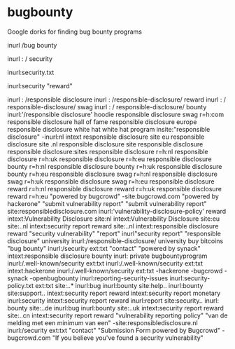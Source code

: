 # bugbounty
Google dorks for finding bug bounty programs

inurl /bug bounty

inurl : / security

inurl:security.txt

inurl:security "reward"

inurl : /responsible disclosure
inurl : /responsible-disclosure/ reward
inurl : / responsible-disclosure/ swag
inurl : / responsible-disclosure/ bounty
inurl:'/responsible disclosure' hoodie
responsible disclosure swag r=h:com
responsible disclosure hall of fame
responsible disclosure europe
responsible disclosure white hat
white hat program
insite:"responsible disclosure" -inurl:nl
intext responsible disclosure
site eu responsible disclosure
site .nl responsible disclosure
site responsible disclosure
responsible disclosure:sites
responsible disclosure r=h:nl
responsible disclosure r=h:uk
responsible disclosure r=h:eu
responsible disclosure bounty r=h:nl
responsible disclosure bounty r=h:uk
responsible disclosure bounty r=h:eu
responsible disclosure swag r=h:nl
responsible disclosure swag r=h:uk
responsible disclosure swag r=h:eu
responsible disclosure reward r=h:nl
responsible disclosure reward r=h:uk
responsible disclosure reward r=h:eu
"powered by bugcrowd" -site:bugcrowd.com
"powered by hackerone" "submit vulnerability report"
"submit vulnerability report"
site:responsibledisclosure.com
inurl:'vulnerability-disclosure-policy' reward
intext:Vulnerability Disclosure site:nl
intext:Vulnerability Disclosure site:eu
site:..nl intext:security report reward
site:..nl intext:responsible disclosure reward
"security vulnerability" "report"
inurl"security report"
"responsible disclosure" university
inurl:/responsible-disclosure/ university
buy bitcoins "bug bounty"
inurl:/security ext:txt "contact"
"powered by synack"
intext:responsible disclosure bounty
inurl: private bugbountyprogram
inurl:/.well-known/security ext:txt
inurl:/.well-known/security ext:txt intext:hackerone
inurl:/.well-known/security ext:txt -hackerone -bugcrowd -synack -openbugbounty
inurl:reporting-security-issues
inurl:security-policy.txt ext:txt
site:..* inurl:bug inurl:bounty
site:help.. inurl:bounty
site:support.. intext:security report reward
intext:security report monetary inurl:security 
intext:security report reward inurl:report
site:security.. inurl: bounty
site:..de inurl:bug inurl:bounty
site:..uk intext:security report reward
site:..cn intext:security report reward
"vulnerability reporting policy"
"van de melding met een minimum van een" -site:responsibledisclosure.nl
inurl:/security ext:txt "contact"
"Submission Form powered by Bugcrowd" -bugcrowd.com
"If you believe you've found a security vulnerability"
